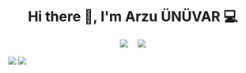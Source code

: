 <h1 align='center'> Hi there 👋, I'm Arzu ÜNÜVAR 💻 </h1>

<p align='center'>
<a href="https://www.linkedin.com/in/arzunuvar/"><img src="https://img.shields.io/badge/linkedin-%230077B5.svg?&style=for-the-badge&logo=linkedin&logoColor=white" /></a>&nbsp;&nbsp;&nbsp;&nbsp;
 <a href="mailto:unuvararzu653@gmail.com"><img src="https://img.shields.io/badge/Gmail-D14836?style=for-the-badge&logo=gmail&logoColor=white" /></a>
  
</p>

<a href="https://github.com/arzunuvar"><img align="center" src="https://github-readme-stats.vercel.app/api?username=arzunuvar&show_icons=true&bg_color=0d1117&text_color=bdc3c7&title_color=f1c40f&icon_color=f1c40f&hide_border=true" /></a>
<a href="https://github.com/arzunuvar"><img align="center" src="https://github-readme-stats.vercel.app/api/top-langs/?username=arzunuvar&bg_color=0d1117&text_color=bdc3c7&title_color=f1c40f&hide_border=true&layout=compact&langs_count=10&hide=asp.net" /></a>
